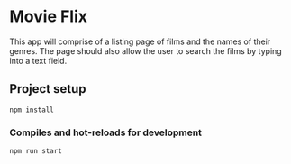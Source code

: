 # Movie Flix

 This app will comprise of a listing page of films and the names of their genres. The page should also allow the user to search the films by typing into a text field.
 

## Project setup
```
npm install
```

### Compiles and hot-reloads for development
```
npm run start
```

